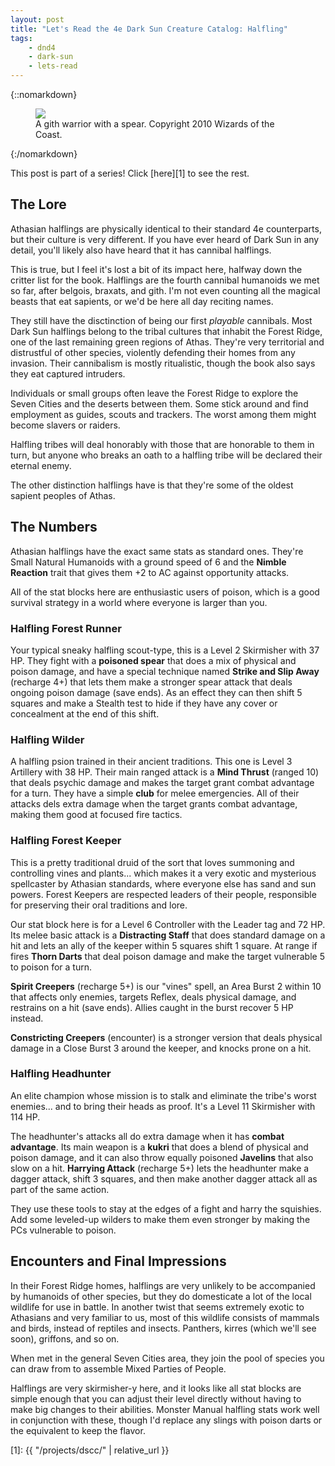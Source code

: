 ```yaml
---
layout: post
title: "Let's Read the 4e Dark Sun Creature Catalog: Halfling"
tags:
    - dnd4
    - dark-sun
    - lets-read
---
```


{::nomarkdown}
<figure class="center">
  <img src="{{ "/assets/wir-dscc-halfling.png" | absolute_url }}"/>
  <figcaption>
    A gith warrior with a spear.
    Copyright 2010 Wizards of the Coast.
  </figcaption>
</figure>
{:/nomarkdown}

This post is part of a series! Click [here][1] to see the rest.

## The Lore

Athasian halflings are physically identical to their standard 4e counterparts,
but their culture is very different. If you have ever heard of Dark Sun in any
detail, you'll likely also have heard that it has cannibal halflings.

This is true, but I feel it's lost a bit of its impact here, halfway down the
critter list for the book. Halflings are the fourth cannibal humanoids we met so
far, after belgois, braxats, and gith. I'm not even counting all the magical
beasts that eat sapients, or we'd be here all day reciting names.

They still have the disctinction of being our first _playable_ cannibals. Most
Dark Sun halflings belong to the tribal cultures that inhabit the Forest Ridge,
one of the last remaining green regions of Athas. They're very territorial and
distrustful of other species, violently defending their homes from any
invasion. Their cannibalism is mostly ritualistic, though the book also says
they eat captured intruders.

Individuals or small groups often leave the Forest Ridge to explore the Seven
Cities and the deserts between them. Some stick around and find employment as
guides, scouts and trackers. The worst among them might become slavers or
raiders.

Halfling tribes will deal honorably with those that are honorable to them in
turn, but anyone who breaks an oath to a halfling tribe will be declared their
eternal enemy.

The other distinction halflings have is that they're some of the oldest sapient
peoples of Athas.

## The Numbers

Athasian halflings have the exact same stats as standard ones. They're Small
Natural Humanoids with a ground speed of 6 and the **Nimble Reaction** trait
that gives them +2 to AC against opportunity attacks.

All of the stat blocks here are enthusiastic users of poison, which is a good
survival strategy in a world where everyone is larger than you.

### Halfling Forest Runner

Your typical sneaky halfling scout-type, this is a Level 2 Skirmisher with 37
HP. They fight with a **poisoned spear** that does a mix of physical and poison
damage, and have a special technique named **Strike and Slip Away** (recharge
4+) that lets them make a stronger spear attack that deals ongoing poison damage
(save ends). As an effect they can then shift 5 squares and make a Stealth test
to hide if they have any cover or concealment at the end of this shift.

### Halfling Wilder

A halfling psion trained in their ancient traditions. This one is Level 3
Artillery with 38 HP. Their main ranged attack is a **Mind Thrust** (ranged 10)
that deals psychic damage and makes the target grant combat advantage for a
turn. They have a simple **club** for melee emergencies. All of their attacks
dels extra damage when the target grants combat advantage, making them good at
focused fire tactics.

### Halfling Forest Keeper

This is a pretty traditional druid of the sort that loves summoning and
controlling vines and plants... which makes it a very exotic and mysterious
spellcaster by Athasian standards, where everyone else has sand and sun
powers. Forest Keepers are respected leaders of their people, responsible for
preserving their oral traditions and lore.

Our stat block here is for a Level 6 Controller with the Leader tag and 72
HP. Its melee basic attack is a **Distracting Staff** that does standard damage
on a hit and lets an ally of the keeper within 5 squares shift 1 square. At
range if fires **Thorn Darts** that deal poison damage and make the target
vulnerable 5 to poison for a turn.

**Spirit Creepers** (recharge 5+) is our "vines" spell, an Area Burst 2 within
10 that affects only enemies, targets Reflex, deals physical damage, and
restrains on a hit (save ends). Allies caught in the burst recover 5 HP instead.

**Constricting Creepers** (encounter) is a stronger version that deals physical
damage in a Close Burst 3 around the keeper, and knocks prone on a hit.

### Halfling Headhunter

An elite champion whose mission is to stalk and eliminate the tribe's worst
enemies... and to bring their heads as proof. It's a Level 11 Skirmisher with
114 HP.

The headhunter's attacks all do extra damage when it has **combat
advantage**. Its main weapon is a **kukri** that does a blend of physical and
poison damage, and it can also throw equally poisoned **Javelins** that also
slow on a hit. **Harrying Attack** (recharge 5+) lets the headhunter make a
dagger attack, shift 3 squares, and then make another dagger attack all as part
of the same action.

They use these tools to stay at the edges of a fight and harry the
squishies. Add some leveled-up wilders to make them even stronger by making the
PCs vulnerable to poison.


## Encounters and Final Impressions

In their Forest Ridge homes, halflings are very unlikely to be accompanied by
humanoids of other species, but they do domesticate a lot of the local wildlife
for use in battle. In another twist that seems extremely exotic to Athasians and
very familiar to us, most of this wildlife consists of mammals and birds,
instead of reptiles and insects. Panthers, kirres (which we'll see soon),
griffons, and so on.

When met in the general Seven Cities area, they join the pool of species you can
draw from to assemble Mixed Parties of People.

Halflings are very skirmisher-y here, and it looks like all stat blocks are
simple enough that you can adjust their level directly without having to make
big changes to their abilities. Monster Manual halfling stats work well in
conjunction with these, though I'd replace any slings with poison darts or the
equivalent to keep the flavor.

[1]: {{ "/projects/dscc/" | relative_url }}
